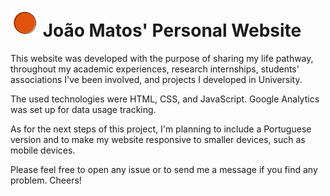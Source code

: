 # <img src="images/favicon.png" alt="logo" id="favicon" width = 45> **João Matos' Personal Website**

This website was developed with the purpose of sharing my life pathway, throughout my academic experiences, research internships, students' associations I've been involved, and projects I developed in University.

The used technologies were HTML, CSS, and JavaScript. Google Analytics was set up for data usage tracking.

As for the next steps of this project, I'm planning to include a Portuguese version and to make my website responsive to smaller devices, such as mobile devices.

Please feel free to open any issue or to send me a message if you find any problem. Cheers!
